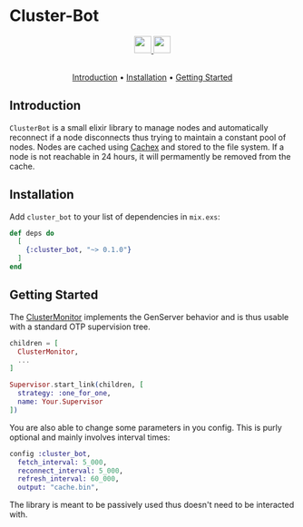 # Cluster-Bot

<div align="center">
  <a href="https://elixir-lang.org/">
    <img
      src="https://img.shields.io/badge/Written%20in-elixir-%237C6D91?style=for-the-badge"
      height="30"
    />
  </a>
  <a href="https://hex.pm/packages/cluster_bot">
    <img
      src="https://img.shields.io/badge/hex.pm-cluster_bot-%23333333?style=for-the-badge"
      height="30"
    />
  </a>
</div>

<br>

<p align="center">
  <a href="#introduction">Introduction</a> •
  <a href="#installation">Installation</a> •
  <a href="#getting-started">Getting Started</a>
</p>

## Introduction

`ClusterBot` is a small elixir library to manage nodes and automatically reconnect if a node disconnects thus trying to maintain a constant pool of nodes.
Nodes are cached using [Cachex](https://hexdocs.pm/cachex/Cachex.html) and stored to the file system.
If a node is not reachable in 24 hours, it will permamently be removed from the cache.

## Installation

<!-- https://hex.pm/docs/publish -->

Add `cluster_bot` to your list of dependencies in `mix.exs`:

```elixir
def deps do
  [
    {:cluster_bot, "~> 0.1.0"}
  ]
end
```

## Getting Started

The [ClusterMonitor](https://hexdocs.pm/cluster_bot/doc/ClusterMonitor.html) implements the GenServer behavior and is thus usable with a standard OTP supervision tree.

```ex
children = [
  ClusterMonitor,
  ...
]

Supervisor.start_link(children, [
  strategy: :one_for_one,
  name: Your.Supervisor
])
```

You are also able to change some parameters in you config.
This is purly optional and mainly involves interval times:

```ex
config :cluster_bot,
  fetch_interval: 5_000,
  reconnect_interval: 5_000, 
  refresh_interval: 60_000,
  output: "cache.bin",
```

The library is meant to be passively used thus doesn't need to be interacted with.